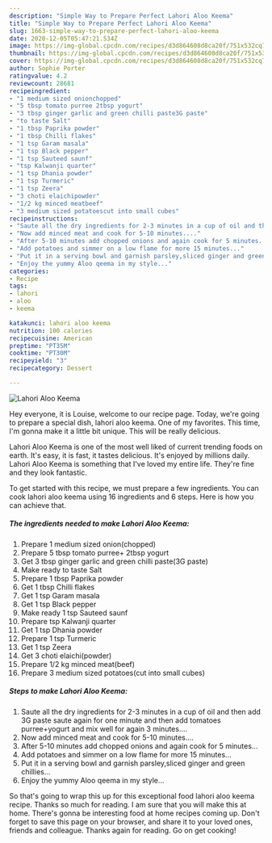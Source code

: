 ```yaml
---
description: "Simple Way to Prepare Perfect Lahori Aloo Keema"
title: "Simple Way to Prepare Perfect Lahori Aloo Keema"
slug: 1663-simple-way-to-prepare-perfect-lahori-aloo-keema
date: 2020-12-05T05:47:21.534Z
image: https://img-global.cpcdn.com/recipes/d3d864608d8ca20f/751x532cq70/lahori-aloo-keema-recipe-main-photo.jpg
thumbnail: https://img-global.cpcdn.com/recipes/d3d864608d8ca20f/751x532cq70/lahori-aloo-keema-recipe-main-photo.jpg
cover: https://img-global.cpcdn.com/recipes/d3d864608d8ca20f/751x532cq70/lahori-aloo-keema-recipe-main-photo.jpg
author: Sophie Porter
ratingvalue: 4.2
reviewcount: 28681
recipeingredient:
- "1 medium sized onionchopped"
- "5 tbsp tomato purree 2tbsp yogurt"
- "3 tbsp ginger garlic and green chilli paste3G paste"
- "to taste Salt"
- "1 tbsp Paprika powder"
- "1 tbsp Chilli flakes"
- "1 tsp Garam masala"
- "1 tsp Black pepper"
- "1 tsp Sauteed saunf"
- "tsp Kalwanji quarter"
- "1 tsp Dhania powder"
- "1 tsp Turmeric"
- "1 tsp Zeera"
- "3 choti elaichipowder"
- "1/2 kg minced meatbeef"
- "3 medium sized potatoescut into small cubes"
recipeinstructions:
- "Saute all the dry ingredients for 2-3 minutes in a cup of oil and then add 3G paste saute again for one minute and then add tomatoes purree+yogurt and mix well for again 3 minutes...."
- "Now add minced meat and cook for 5-10 minutes...."
- "After 5-10 minutes add chopped onions and again cook for 5 minutes..."
- "Add potatoes and simmer on a low flame for more 15 minutes..."
- "Put it in a serving bowl and garnish parsley,sliced ginger and green chillies..."
- "Enjoy the yummy Aloo qeema in my style..."
categories:
- Recipe
tags:
- lahori
- aloo
- keema

katakunci: lahori aloo keema 
nutrition: 100 calories
recipecuisine: American
preptime: "PT35M"
cooktime: "PT30M"
recipeyield: "3"
recipecategory: Dessert

---
```



![Lahori Aloo Keema](https://img-global.cpcdn.com/recipes/d3d864608d8ca20f/751x532cq70/lahori-aloo-keema-recipe-main-photo.jpg)

Hey everyone, it is Louise, welcome to our recipe page. Today, we're going to prepare a special dish, lahori aloo keema. One of my favorites. This time, I'm gonna make it a little bit unique. This will be really delicious.



Lahori Aloo Keema is one of the most well liked of current trending foods on earth. It's easy, it is fast, it tastes delicious. It's enjoyed by millions daily. Lahori Aloo Keema is something that I've loved my entire life. They're fine and they look fantastic.


To get started with this recipe, we must prepare a few ingredients. You can cook lahori aloo keema using 16 ingredients and 6 steps. Here is how you can achieve that.

<!--inarticleads1-->

##### The ingredients needed to make Lahori Aloo Keema:

1. Prepare 1 medium sized onion(chopped)
1. Prepare 5 tbsp tomato purree+ 2tbsp yogurt
1. Get 3 tbsp ginger garlic and green chilli paste(3G paste)
1. Make ready to taste Salt
1. Prepare 1 tbsp Paprika powder
1. Get 1 tbsp Chilli flakes
1. Get 1 tsp Garam masala
1. Get 1 tsp Black pepper
1. Make ready 1 tsp Sauteed saunf
1. Prepare tsp Kalwanji quarter
1. Get 1 tsp Dhania powder
1. Prepare 1 tsp Turmeric
1. Get 1 tsp Zeera
1. Get 3 choti elaichi(powder)
1. Prepare 1/2 kg minced meat(beef)
1. Prepare 3 medium sized potatoes(cut into small cubes)




<!--inarticleads2-->

##### Steps to make Lahori Aloo Keema:

1. Saute all the dry ingredients for 2-3 minutes in a cup of oil and then add 3G paste saute again for one minute and then add tomatoes purree+yogurt and mix well for again 3 minutes....
1. Now add minced meat and cook for 5-10 minutes....
1. After 5-10 minutes add chopped onions and again cook for 5 minutes...
1. Add potatoes and simmer on a low flame for more 15 minutes...
1. Put it in a serving bowl and garnish parsley,sliced ginger and green chillies...
1. Enjoy the yummy Aloo qeema in my style...




So that's going to wrap this up for this exceptional food lahori aloo keema recipe. Thanks so much for reading. I am sure that you will make this at home. There's gonna be interesting food at home recipes coming up. Don't forget to save this page on your browser, and share it to your loved ones, friends and colleague. Thanks again for reading. Go on get cooking!
